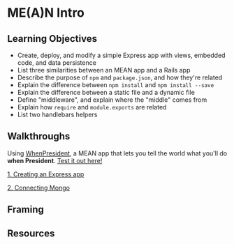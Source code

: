 # ME(A)N Intro

## Learning Objectives

- Create, deploy, and modify a simple Express app with views, embedded code, and data persistence
- List three similarities between an MEAN app and a Rails app
- Describe the purpose of `npm` and `package.json`, and how they're related
- Explain the difference between `npm install` and `npm install --save`
- Explain the difference between a static file and a dynamic file
- Define "middleware", and explain where the "middle" comes from
- Explain how `require` and `module.exports` are related
- List two handlebars helpers

## Walkthroughs

Using [WhenPresident](https://github.com/ga-wdi-exercises/whenpresident/commits/master), a MEAN app that lets you tell the world what you'll do **when President**. [Test it out here!](https://whenpresident.herokuapp.com/)

[1. Creating an Express app](1-creating-an-express-app.md)

[2. Connecting Mongo](2-connecting-mongo.md)

## Framing

## Resources
